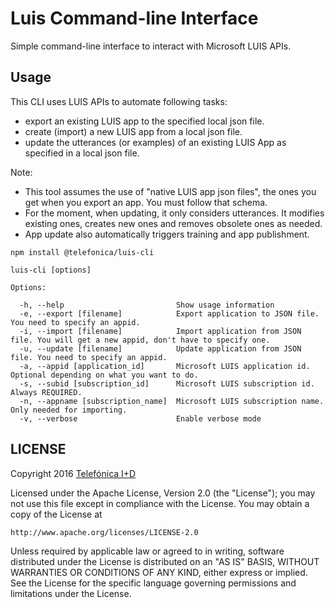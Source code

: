 # Luis Command-line Interface

Simple command-line interface to interact with Microsoft LUIS APIs.

## Usage

This CLI uses LUIS APIs to automate following tasks:
* export an existing LUIS app to the specified local json file.
* create (import) a new LUIS app from a local json file.
* update the utterances (or examples) of an existing LUIS App as specified in a local json file.

Note:
* This tool assumes the use of "native LUIS app json files", the ones you get when you export an app. You must follow that schema.
* For the moment, when updating, it only considers utterances. It modifies existing ones, creates new ones and removes obsolete ones as needed.
* App update also automatically triggers training and app publishment.

```
npm install @telefonica/luis-cli

luis-cli [options]

Options:

  -h, --help                         Show usage information
  -e, --export [filename]            Export application to JSON file. You need to specify an appid.
  -i, --import [filename]            Import application from JSON file. You will get a new appid, don't have to specify one.
  -u, --update [filename]            Update application from JSON file. You need to specify an appid.
  -a, --appid [application_id]       Microsoft LUIS application id. Optional depending on what you want to do.
  -s, --subid [subscription_id]      Microsoft LUIS subscription id. Always REQUIRED.
  -n, --appname [subscription_name]  Microsoft LUIS subscription name. Only needed for importing.
  -v, --verbose                      Enable verbose mode
```

## LICENSE

Copyright 2016 [Telefónica I+D](http://www.tid.es)

Licensed under the Apache License, Version 2.0 (the "License");
you may not use this file except in compliance with the License.
You may obtain a copy of the License at

    http://www.apache.org/licenses/LICENSE-2.0

Unless required by applicable law or agreed to in writing, software
distributed under the License is distributed on an "AS IS" BASIS,
WITHOUT WARRANTIES OR CONDITIONS OF ANY KIND, either express or implied.
See the License for the specific language governing permissions and
limitations under the License.